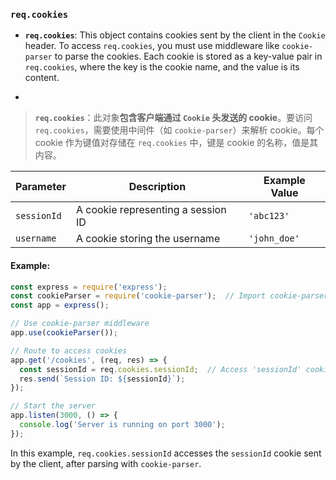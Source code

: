 ### `req.cookies`

- **`req.cookies`**: This object contains cookies sent by the client in the `Cookie` header. To access `req.cookies`, you must use middleware like `cookie-parser` to parse the cookies. Each cookie is stored as a key-value pair in `req.cookies`, where the key is the cookie name, and the value is its content.

- <audio src="../../../../Downloads/__`req.cookies`.mp3"></audio>

> **`req.cookies`**：此对象**包含客户端通过 `Cookie` 头发送的 cookie**。要访问 `req.cookies`，需要使用中间件（如 `cookie-parser`）来解析 cookie。每个 cookie 作为键值对存储在 `req.cookies` 中，键是 cookie 的名称，值是其内容。
>
> <audio src="../../../../Downloads/`req.cookies`：此.mp3"></audio>

| Parameter   | Description                        | Example Value |
| ----------- | ---------------------------------- | ------------- |
| `sessionId` | A cookie representing a session ID | `'abc123'`    |
| `username`  | A cookie storing the username      | `'john_doe'`  |

#### Example:

<audio src="../../../../Downloads/在这段代码中，`req.coo.mp3"></audio>

```js
const express = require('express');
const cookieParser = require('cookie-parser');  // Import cookie-parser middleware
const app = express();

// Use cookie-parser middleware
app.use(cookieParser());

// Route to access cookies
app.get('/cookies', (req, res) => {
  const sessionId = req.cookies.sessionId;  // Access 'sessionId' cookie
  res.send(`Session ID: ${sessionId}`);
});

// Start the server
app.listen(3000, () => {
  console.log('Server is running on port 3000');
});
```

In this example, `req.cookies.sessionId` accesses the `sessionId` cookie sent by the client, after parsing with `cookie-parser`.